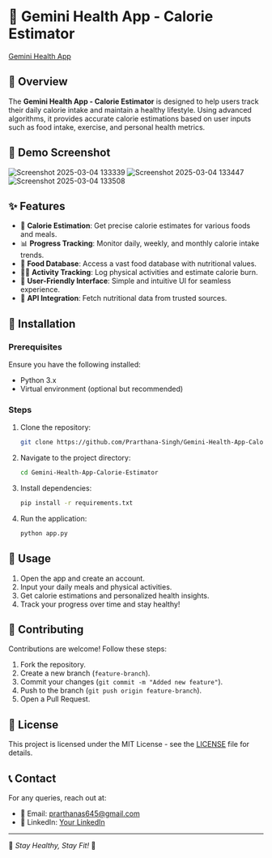 # 🍏 Gemini Health App - Calorie Estimator

[Gemini Health App](https://huggingface.co/spaces/1Prarthana/gemini-health-app)

## 📌 Overview
The **Gemini Health App - Calorie Estimator** is designed to help users track their daily calorie intake and maintain a healthy lifestyle. Using advanced algorithms, it provides accurate calorie estimations based on user inputs such as food intake, exercise, and personal health metrics.

## 📸 Demo Screenshot  
![Screenshot 2025-03-04 133339](https://github.com/user-attachments/assets/f59e07b2-56d6-4e30-97cb-915a2be145e3)
![Screenshot 2025-03-04 133447](https://github.com/user-attachments/assets/69198837-5056-4193-a6d7-83e74eb7942e)
![Screenshot 2025-03-04 133508](https://github.com/user-attachments/assets/1e8048ed-6403-468c-9a95-491b255cf4ba)

## ✨ Features
- 🔢 **Calorie Estimation**: Get precise calorie estimates for various foods and meals.
- 📊 **Progress Tracking**: Monitor daily, weekly, and monthly calorie intake trends.
- 🥗 **Food Database**: Access a vast food database with nutritional values.
- 🏋️‍♂️ **Activity Tracking**: Log physical activities and estimate calorie burn.
- 📱 **User-Friendly Interface**: Simple and intuitive UI for seamless experience.
- 📡 **API Integration**: Fetch nutritional data from trusted sources.

## 🚀 Installation
### Prerequisites
Ensure you have the following installed:
- Python 3.x
- Virtual environment (optional but recommended)

### Steps
1. Clone the repository:
   ```sh
   git clone https://github.com/Prarthana-Singh/Gemini-Health-App-Calorie-Estimator.git
   ```
2. Navigate to the project directory:
   ```sh
   cd Gemini-Health-App-Calorie-Estimator
   ```
3. Install dependencies:
   ```sh
   pip install -r requirements.txt
   ```
4. Run the application:
   ```sh
   python app.py
   ```

## 📖 Usage
1. Open the app and create an account.
2. Input your daily meals and physical activities.
3. Get calorie estimations and personalized health insights.
4. Track your progress over time and stay healthy!

## 🤝 Contributing
Contributions are welcome! Follow these steps:
1. Fork the repository.
2. Create a new branch (`feature-branch`).
3. Commit your changes (`git commit -m "Added new feature"`).
4. Push to the branch (`git push origin feature-branch`).
5. Open a Pull Request.

## 📜 License
This project is licensed under the MIT License - see the [LICENSE](LICENSE) file for details.

## 📞 Contact
For any queries, reach out at:
- 📧 Email: prarthanas645@gmail.com
- 🔗 LinkedIn: [Your LinkedIn](https://linkedin.com/in/prarthanasingh)

---
🔹 *Stay Healthy, Stay Fit!* 🔹
